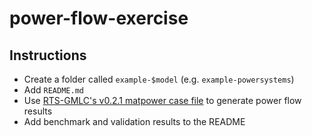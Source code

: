 # power-flow-exercise

## Instructions

- Create a folder called `example-$model` (e.g. `example-powersystems`)
- Add `README.md`
- Use [RTS-GMLC's v0.2.1 matpower case file](https://github.com/GridMod/RTS-GMLC/blob/v0.2.1/RTS_Data/FormattedData/MATPOWER/RTS_GMLC.m) to generate power flow results
- Add benchmark and validation results to the README
